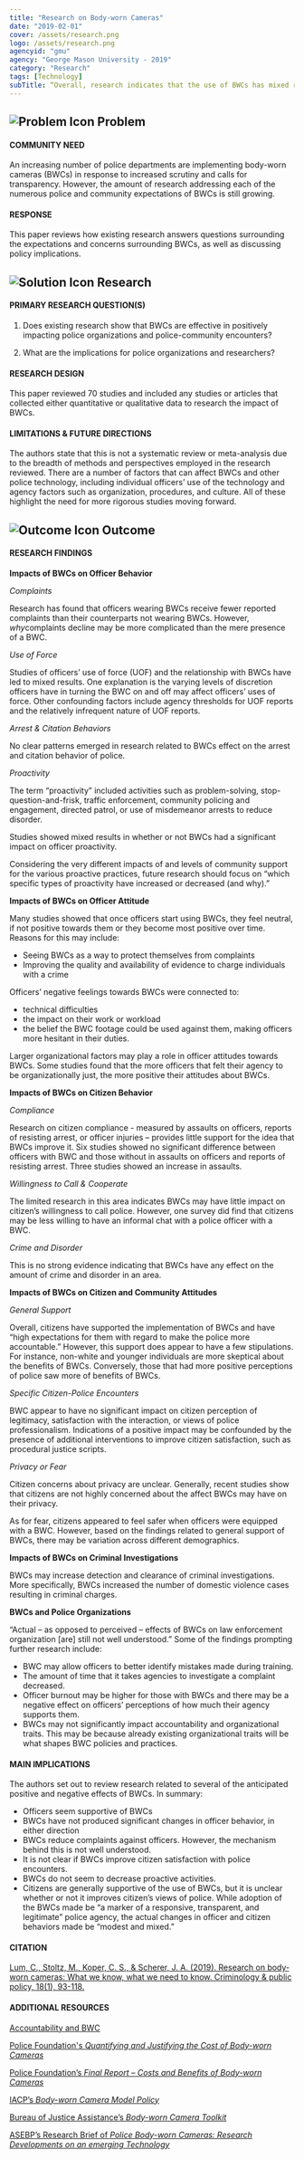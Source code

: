 ```yaml
---
title: "Research on Body-worn Cameras"
date: "2019-02-01"
cover: /assets/research.png
logo: /assets/research.png
agencyid: "gmu"
agency: "George Mason University - 2019"
category: "Research"
tags: [Technology]
subTitle: “Overall, research indicates that the use of BWCs has mixed results on officers and citizen behaviors."
---
```


## ![Problem Icon](https://github.com/google/material-design-icons/raw/master/alert/1x_web/ic_error_outline_black_48dp.png "Problem") Problem

#### COMMUNITY NEED

An increasing number of police departments are implementing body-worn cameras (BWCs) in response to increased scrutiny and calls for transparency. However, the amount of research addressing each of the numerous police and community expectations of BWCs is still growing.

#### RESPONSE

This paper reviews how existing research answers questions surrounding the expectations and concerns surrounding BWCs, as well as discussing policy implications.

## ![Solution Icon](https://github.com/google/material-design-icons/raw/master/action/1x_web/ic_lightbulb_outline_black_48dp.png "Solution") Research

#### PRIMARY RESEARCH QUESTION(S)

1. Does existing research show that BWCs are effective in positively impacting police organizations and police-community encounters?

2. What are the implications for police organizations and researchers?

#### RESEARCH DESIGN

This paper reviewed 70 studies and included any studies or articles that collected either quantitative or qualitative data to research the impact of BWCs.

#### LIMITATIONS & FUTURE DIRECTIONS

The authors state that this is not a systematic review or meta-analysis due to the breadth of methods and perspectives employed in the research reviewed. There are a number of factors that can affect BWCs and other police technology, including individual officers’ use of the technology and agency factors such as organization, procedures, and culture. All of these highlight the need for more rigorous studies moving forward.

## ![Outcome Icon](https://github.com/google/material-design-icons/raw/master/action/1x_web/ic_view_list_black_48dp.png "Outcome") Outcome

#### RESEARCH FINDINGS

**Impacts of BWCs on Officer Behavior**

*Complaints*

Research has found that officers wearing BWCs receive fewer reported complaints than their counterparts not wearing BWCs. However, *why*complaints decline may be more complicated than the mere presence of a BWC.

*Use of Force*

Studies of officers’ use of force (UOF) and the relationship with BWCs have led to mixed results. One explanation is the varying levels of discretion officers have in turning the BWC on and off may affect officers’ uses of force. Other confounding factors include agency thresholds for UOF reports and the relatively infrequent nature of UOF reports.

*Arrest & Citation Behaviors*

No clear patterns emerged in research related to BWCs effect on the arrest and citation behavior of police.

*Proactivity*

The term “proactivity” included activities such as problem-solving, stop-question-and-frisk, traffic enforcement, community policing and engagement, directed patrol, or use of misdemeanor arrests to reduce disorder. 

Studies showed mixed results in whether or not BWCs had a significant impact on officer proactivity.

Considering the very different impacts of and levels of community support for the various proactive practices, future research should focus on “which specific types of proactivity have increased or decreased (and why).”

**Impacts of BWCs on Officer Attitude**

Many studies showed that once officers start using BWCs, they feel neutral, if not positive towards them or they become most positive over time. Reasons for this may include:
* Seeing BWCs as a way to protect themselves from complaints
* Improving the quality and availability of evidence to charge individuals with a crime

Officers’ negative feelings towards BWCs were connected to:
* technical difficulties 
* the impact on their work or workload
* the belief the BWC footage could be used against them, making officers more hesitant in their duties. 

Larger organizational factors may play a role in officer attitudes towards BWCs. Some studies found that the more officers that felt their agency to be organizationally just, the more positive their attitudes about BWCs.

**Impacts of BWCs on Citizen Behavior**

*Compliance*

Research on citizen compliance - measured by assaults on officers, reports of resisting arrest, or officer injuries – provides little support for the idea that BWCs improve it. Six studies showed no significant difference between officers with BWC and those without in assaults on officers and reports of resisting arrest. Three studies showed an increase in assaults. 

*Willingness to Call & Cooperate*

The limited research in this area indicates BWCs may have little impact on citizen’s willingness to call police. However, one survey did find that citizens may be less willing to have an informal chat with a police officer with a BWC.

*Crime and Disorder*

This is no strong evidence indicating that BWCs have any effect on the amount of crime and disorder in an area.

**Impacts of BWCs on Citizen and Community Attitudes**

*General Support*

Overall, citizens have supported the implementation of BWCs and have “high expectations for them with regard to make the police more accountable.” However, this support does appear to have a few stipulations. For instance, non-white and younger individuals are more skeptical about the benefits of BWCs. Conversely, those that had more positive perceptions of police saw more of benefits of BWCs.

*Specific Citizen-Police Encounters*

BWC appear to have no significant impact on citizen perception of legitimacy, satisfaction with the interaction, or views of police professionalism. Indications of a positive impact may be confounded by the presence of additional interventions to improve citizen satisfaction, such as procedural justice scripts.

*Privacy or Fear*

Citizen concerns about privacy are unclear. Generally, recent studies show that citizens are not highly concerned about the affect BWCs may have on their privacy.

As for fear, citizens appeared to feel safer when officers were equipped with a BWC. However, based on the findings related to general support of BWCs, there may be variation across different demographics.

**Impacts of BWCs on Criminal Investigations**

BWCs may increase detection and clearance of criminal investigations. More specifically, BWCs increased the number of domestic violence cases resulting in criminal charges.

**BWCs and Police Organizations**

“Actual – as opposed to perceived – effects of BWCs on law enforcement organization [are] still not well understood.” Some of the findings prompting further research include:

* BWC may allow officers to better identify mistakes made during training.
* The amount of time that it takes agencies to investigate a complaint decreased.
* Officer burnout may be higher for those with BWCs and there may be a negative effect on officers’ perceptions of how much their agency supports them.
* BWCs may not significantly impact accountability and organizational traits. This may be because already existing organizational traits will be what shapes BWC policies and practices.


#### MAIN IMPLICATIONS

The authors set out to review research related to several of the anticipated positive and negative effects of BWCs. In summary:

* Officers seem supportive of BWCs
* BWCs have not produced significant changes in officer behavior, in either direction
* BWCs reduce complaints against officers. However, the mechanism behind this is not well understood.
* It is not clear if BWCs improve citizen satisfaction with police encounters.
* BWCs do not seem to decrease proactive activities.
* Citizens are generally supportive of the use of BWCs, but it is unclear whether or not it improves citizen’s views of police.
While adoption of the BWCs made be “a marker of a responsive, transparent, and legitimate” police agency, the actual changes in officer and citizen behaviors made be “modest and mixed.”

#### CITATION

[Lum, C., Stoltz, M., Koper, C. S., & Scherer, J. A. (2019). Research on body‐worn cameras: What we know, what we need to know. Criminology & public policy, 18(1), 93-118.](https://onlinelibrary.wiley.com/doi/pdf/10.1111/1745-9133.12412)

#### ADDITIONAL RESOURCES

[Accountability and BWC](content/posts/2018-01-01--Accountability-and-BWC/index.md)

[Police Foundation's *Quantifying and Justifying the Cost of Body-worn Cameras*](https://www.policefoundation.org/quantifying-justifying-cost-of-body-worn-cameras/)

[Police Foundation’s *Final Report – Costs and Benefits of Body-worn Cameras*]( https://www.policeforum.org/assets/BWCCostBenefit.pdf)

[IACP’s *Body-worn Camera Model Policy*](https://www.theiacp.org/sites/default/files/all/b/BodyWornCamerasPolicy.pdf)

[Bureau of Justice Assistance’s *Body-worn Camera Toolkit*](https://bja.ojp.gov/sites/g/files/xyckuh186/files/bwc/index.html)

[ASEBP’s Research Brief of *Police Body-worn Cameras: Research Developments on an emerging Technology*](https://www.americansebp.org/police-body-worn-cameras-research-developments-on-an-emerging-technology/)
